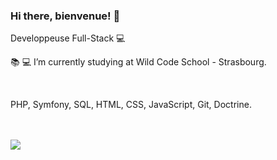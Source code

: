 ### Hi there, bienvenue! 👋


Developpeuse Full-Stack 💻

📚 💻 I’m currently studying at Wild Code School - Strasbourg.

</br>




PHP, Symfony, SQL, HTML, CSS, JavaScript, Git, Doctrine.

</br>
</br>

<div>
<a href="https://www.linkedin.com/in/andressa-ribeirol/" target="_blank"><img src="https://img.shields.io/badge/-LinkedIn-%230077B5?style=for-the-badge&logo=linkedin&logoColor=white" target="_blank"></a> 
</div>
